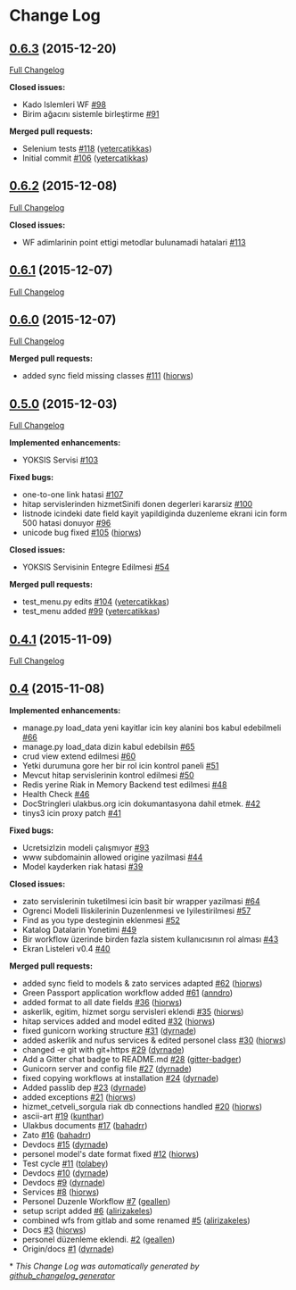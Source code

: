# Change Log

## [0.6.3](https://github.com/zetaops/ulakbus/tree/0.6.3) (2015-12-20)
[Full Changelog](https://github.com/zetaops/ulakbus/compare/0.6.2...0.6.3)

**Closed issues:**

- Kado Islemleri WF [\#98](https://github.com/zetaops/ulakbus/issues/98)
- Birim ağacını sistemle birleştirme [\#91](https://github.com/zetaops/ulakbus/issues/91)

**Merged pull requests:**

- Selenium tests [\#118](https://github.com/zetaops/ulakbus/pull/118) ([yetercatikkas](https://github.com/yetercatikkas))
- Initial commit [\#106](https://github.com/zetaops/ulakbus/pull/106) ([yetercatikkas](https://github.com/yetercatikkas))

## [0.6.2](https://github.com/zetaops/ulakbus/tree/0.6.2) (2015-12-08)
[Full Changelog](https://github.com/zetaops/ulakbus/compare/0.6.1...0.6.2)

**Closed issues:**

- WF adimlarinin point ettigi metodlar bulunamadi hatalari [\#113](https://github.com/zetaops/ulakbus/issues/113)

## [0.6.1](https://github.com/zetaops/ulakbus/tree/0.6.1) (2015-12-07)
[Full Changelog](https://github.com/zetaops/ulakbus/compare/0.6.0...0.6.1)

## [0.6.0](https://github.com/zetaops/ulakbus/tree/0.6.0) (2015-12-07)
[Full Changelog](https://github.com/zetaops/ulakbus/compare/0.5.0...0.6.0)

**Merged pull requests:**

- added sync field missing classes [\#111](https://github.com/zetaops/ulakbus/pull/111) ([hiorws](https://github.com/hiorws))

## [0.5.0](https://github.com/zetaops/ulakbus/tree/0.5.0) (2015-12-03)
[Full Changelog](https://github.com/zetaops/ulakbus/compare/0.4.1...0.5.0)

**Implemented enhancements:**

- YOKSIS Servisi [\#103](https://github.com/zetaops/ulakbus/issues/103)

**Fixed bugs:**

- one-to-one link hatasi [\#107](https://github.com/zetaops/ulakbus/issues/107)
- hitap servislerinden hizmetSinifi donen degerleri kararsiz [\#100](https://github.com/zetaops/ulakbus/issues/100)
- listnode icindeki date field kayit yapildiginda duzenleme ekrani icin form 500 hatasi donuyor [\#96](https://github.com/zetaops/ulakbus/issues/96)
- unicode bug fixed [\#105](https://github.com/zetaops/ulakbus/pull/105) ([hiorws](https://github.com/hiorws))

**Closed issues:**

- YOKSIS Servisinin Entegre Edilmesi [\#54](https://github.com/zetaops/ulakbus/issues/54)

**Merged pull requests:**

- test\_menu.py edits [\#104](https://github.com/zetaops/ulakbus/pull/104) ([yetercatikkas](https://github.com/yetercatikkas))
- test\_menu added [\#99](https://github.com/zetaops/ulakbus/pull/99) ([yetercatikkas](https://github.com/yetercatikkas))

## [0.4.1](https://github.com/zetaops/ulakbus/tree/0.4.1) (2015-11-09)
[Full Changelog](https://github.com/zetaops/ulakbus/compare/0.4...0.4.1)

## [0.4](https://github.com/zetaops/ulakbus/tree/0.4) (2015-11-08)
**Implemented enhancements:**

- manage.py load\_data yeni kayitlar icin key alanini bos kabul edebilmeli [\#66](https://github.com/zetaops/ulakbus/issues/66)
- manage.py load\_data dizin kabul edebilsin [\#65](https://github.com/zetaops/ulakbus/issues/65)
- crud view extend edilmesi [\#60](https://github.com/zetaops/ulakbus/issues/60)
- Yetki durumuna gore her bir rol icin kontrol paneli [\#51](https://github.com/zetaops/ulakbus/issues/51)
- Mevcut hitap servislerinin kontrol edilmesi [\#50](https://github.com/zetaops/ulakbus/issues/50)
- Redis yerine Riak in Memory Backend test edilmesi [\#48](https://github.com/zetaops/ulakbus/issues/48)
- Health Check [\#46](https://github.com/zetaops/ulakbus/issues/46)
- DocStringleri ulakbus.org icin dokumantasyona dahil etmek. [\#42](https://github.com/zetaops/ulakbus/issues/42)
- tinys3 icin proxy patch [\#41](https://github.com/zetaops/ulakbus/issues/41)

**Fixed bugs:**

- UcretsizIzin modeli çalışmıyor [\#93](https://github.com/zetaops/ulakbus/issues/93)
- www subdomainin allowed origine yazilmasi [\#44](https://github.com/zetaops/ulakbus/issues/44)
- Model kayderken riak hatasi [\#39](https://github.com/zetaops/ulakbus/issues/39)

**Closed issues:**

- zato servislerinin tuketilmesi icin basit bir wrapper yazilmasi [\#64](https://github.com/zetaops/ulakbus/issues/64)
- Ogrenci Modeli Iliskilerinin Duzenlenmesi ve Iyilestirilmesi [\#57](https://github.com/zetaops/ulakbus/issues/57)
- Find as you type desteginin eklenmesi [\#52](https://github.com/zetaops/ulakbus/issues/52)
- Katalog Datalarin Yonetimi [\#49](https://github.com/zetaops/ulakbus/issues/49)
- Bir workflow üzerinde birden fazla sistem kullanıcısının rol alması [\#43](https://github.com/zetaops/ulakbus/issues/43)
- Ekran Listeleri v0.4  [\#40](https://github.com/zetaops/ulakbus/issues/40)

**Merged pull requests:**

- added sync field to models & zato services adapted [\#62](https://github.com/zetaops/ulakbus/pull/62) ([hiorws](https://github.com/hiorws))
- Green Passport application workflow added [\#61](https://github.com/zetaops/ulakbus/pull/61) ([anndro](https://github.com/anndro))
- added format to all date fields [\#36](https://github.com/zetaops/ulakbus/pull/36) ([hiorws](https://github.com/hiorws))
- askerlik, egitim, hizmet sorgu servisleri eklendi [\#35](https://github.com/zetaops/ulakbus/pull/35) ([hiorws](https://github.com/hiorws))
- hitap services added and model edited [\#32](https://github.com/zetaops/ulakbus/pull/32) ([hiorws](https://github.com/hiorws))
- fixed gunicorn working structure [\#31](https://github.com/zetaops/ulakbus/pull/31) ([dyrnade](https://github.com/dyrnade))
- added askerlik and nufus services & edited personel class [\#30](https://github.com/zetaops/ulakbus/pull/30) ([hiorws](https://github.com/hiorws))
- changed -e git with git+https [\#29](https://github.com/zetaops/ulakbus/pull/29) ([dyrnade](https://github.com/dyrnade))
- Add a Gitter chat badge to README.md [\#28](https://github.com/zetaops/ulakbus/pull/28) ([gitter-badger](https://github.com/gitter-badger))
- Gunicorn server and config file [\#27](https://github.com/zetaops/ulakbus/pull/27) ([dyrnade](https://github.com/dyrnade))
- fixed copying workflows at installation [\#24](https://github.com/zetaops/ulakbus/pull/24) ([dyrnade](https://github.com/dyrnade))
- Added passlib dep [\#23](https://github.com/zetaops/ulakbus/pull/23) ([dyrnade](https://github.com/dyrnade))
- added exceptions [\#21](https://github.com/zetaops/ulakbus/pull/21) ([hiorws](https://github.com/hiorws))
- hizmet\_cetveli\_sorgula riak db connections handled [\#20](https://github.com/zetaops/ulakbus/pull/20) ([hiorws](https://github.com/hiorws))
- ascii-art [\#19](https://github.com/zetaops/ulakbus/pull/19) ([kunthar](https://github.com/kunthar))
- Ulakbus documents [\#17](https://github.com/zetaops/ulakbus/pull/17) ([bahadrr](https://github.com/bahadrr))
- Zato [\#16](https://github.com/zetaops/ulakbus/pull/16) ([bahadrr](https://github.com/bahadrr))
- Devdocs [\#15](https://github.com/zetaops/ulakbus/pull/15) ([dyrnade](https://github.com/dyrnade))
- personel model's date format fixed [\#12](https://github.com/zetaops/ulakbus/pull/12) ([hiorws](https://github.com/hiorws))
- Test cycle [\#11](https://github.com/zetaops/ulakbus/pull/11) ([tolabey](https://github.com/tolabey))
- Devdocs [\#10](https://github.com/zetaops/ulakbus/pull/10) ([dyrnade](https://github.com/dyrnade))
- Devdocs [\#9](https://github.com/zetaops/ulakbus/pull/9) ([dyrnade](https://github.com/dyrnade))
- Services [\#8](https://github.com/zetaops/ulakbus/pull/8) ([hiorws](https://github.com/hiorws))
- Personel Duzenle Workflow [\#7](https://github.com/zetaops/ulakbus/pull/7) ([geallen](https://github.com/geallen))
- setup script added [\#6](https://github.com/zetaops/ulakbus/pull/6) ([alirizakeles](https://github.com/alirizakeles))
- combined wfs from gitlab and some renamed [\#5](https://github.com/zetaops/ulakbus/pull/5) ([alirizakeles](https://github.com/alirizakeles))
- Docs [\#3](https://github.com/zetaops/ulakbus/pull/3) ([hiorws](https://github.com/hiorws))
- personel düzenleme eklendi. [\#2](https://github.com/zetaops/ulakbus/pull/2) ([geallen](https://github.com/geallen))
- Origin/docs [\#1](https://github.com/zetaops/ulakbus/pull/1) ([dyrnade](https://github.com/dyrnade))



\* *This Change Log was automatically generated by [github_changelog_generator](https://github.com/skywinder/Github-Changelog-Generator)*